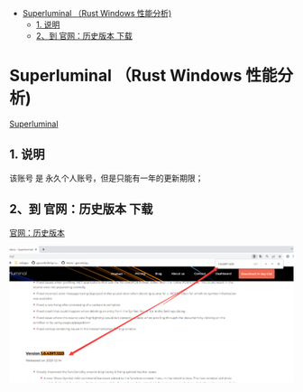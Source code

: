 - [Superluminal （Rust Windows 性能分析)](#superluminal-rust-windows-性能分析)
  - [1. 说明](#1-说明)
  - [2、到 官网：历史版本 下载](#2到-官网历史版本-下载)

# Superluminal （Rust Windows 性能分析)

[Superluminal](https://superluminal.eu/)

## 1. 说明

该账号 是 永久个人账号，但是只能有一年的更新期限；

## 2、到 官网：历史版本 下载

[官网：历史版本](https://superluminal.eu/version-history/) 

![](../img/m_b99615df4253f978c5eaa76756bf1c9e_r.png)